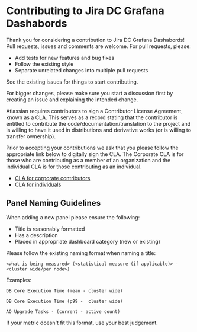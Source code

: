 # Contributing to Jira DC Grafana Dashabords

Thank you for considering a contribution to Jira DC Grafana Dashabords! Pull requests, issues and comments are welcome. For pull requests, please:

* Add tests for new features and bug fixes
* Follow the existing style
* Separate unrelated changes into multiple pull requests

See the existing issues for things to start contributing.

For bigger changes, please make sure you start a discussion first by creating an issue and explaining the intended change.

Atlassian requires contributors to sign a Contributor License Agreement, known as a CLA. This serves as a record stating that the contributor is entitled to contribute the code/documentation/translation to the project and is willing to have it used in distributions and derivative works (or is willing to transfer ownership).

Prior to accepting your contributions we ask that you please follow the appropriate link below to digitally sign the CLA. The Corporate CLA is for those who are contributing as a member of an organization and the individual CLA is for those contributing as an individual.

* [CLA for corporate contributors](https://opensource.atlassian.com/corporate)
* [CLA for individuals](https://opensource.atlassian.com/individual)

## Panel Naming Guidelines

When adding a new panel please ensure the following:
- Title is reasonably formatted
- Has a description
- Placed in appropriate dashboard category (new or existing)

Please follow the existing naming format when naming a title:

`<what is being measured> (<statistical measure (if applicable)> - <cluster wide/per node>)`

Examples:

`DB Core Execution Time (mean - cluster wide)`

`DB Core Execution Time (p99 -  cluster wide)`

`AO Upgrade Tasks - (current - active count)`

If your metric doesn't fit this format, use your best judgement.
